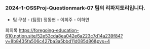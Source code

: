 ### 2024-1-OSSProj-Questionmark-07 팀의 리파지토리입니다.
- 팀 구성    - (팀장) 정동현    - 이희주    - 이하연



회의록 
https://foregoing-education-610.notion.site/52e53cda8ea042e6a223c7d14a239f84?v=8b8435fa506c427ba3a5bbd11d085d86&pvs=4
